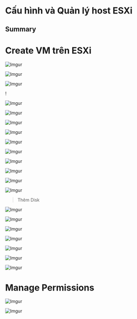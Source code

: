 <h1> Cấu hình và Quản lý host ESXi</h1>

<h2>Summary</h2>

# Create VM trên ESXi


![Imgur](https://i.imgur.com/jFrabXM.png)

![Imgur](https://i.imgur.com/bKedKCA.png)

![Imgur](https://i.imgur.com/3zWdsDa.png)

!

![Imgur](https://i.imgur.com/MegUq0W.png)

![Imgur](https://i.imgur.com/PJ6n1GB.png)

![Imgur](https://i.imgur.com/dxqpSat.png)

![Imgur](https://i.imgur.com/J48XuWW.png)

![Imgur](https://i.imgur.com/9oNIaeU.png)

![Imgur](https://i.imgur.com/FGMGt6D.png)

![Imgur](https://i.imgur.com/hHnEd4A.png)

![Imgur](https://i.imgur.com/4EsrWUm.png)

![Imgur](https://i.imgur.com/wB6uZ0R.png)

![Imgur](https://i.imgur.com/ywa2PHc.png)


> Thêm Disk

![Imgur](https://i.imgur.com/zcVRbKM.png)

![Imgur](https://i.imgur.com/HL7YHpj.png)

![Imgur](https://i.imgur.com/NwQgJb5.png)

![Imgur](https://i.imgur.com/OCwQAcy.png)

![Imgur](https://i.imgur.com/bNO6tA0.png)

![Imgur](https://i.imgur.com/N7AFUGw.png)

![Imgur](https://i.imgur.com/r9q9VS6.png)



# Manage Permissions

![Imgur](https://i.imgur.com/hstwwWs.png)

![Imgur](https://i.imgur.com/5NECY8V.png)